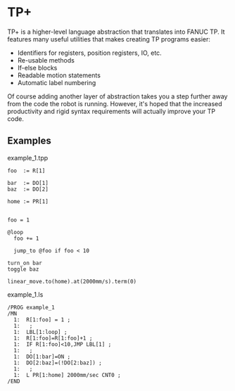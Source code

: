 TP+
===

TP+ is a higher-level language abstraction that translates into FANUC
TP. It features many useful utilities that makes creating TP programs
easier:

* Identifiers for registers, position registers, IO, etc.
* Re-usable methods
* If-else blocks
* Readable motion statements
* Automatic label numbering

Of course adding another layer of abstraction takes you a step further
away from the code the robot is running. However, it's hoped that the
increased productivity and rigid syntax requirements will actually
improve your TP code.

Examples
--------

example_1.tpp

    foo  := R[1]

    bar  := DO[1]
    baz  := DO[2]

    home := PR[1]


    foo = 1

    @loop
      foo += 1

      jump_to @foo if foo < 10

    turn_on bar
    toggle baz

    linear_move.to(home).at(2000mm/s).term(0)


example_1.ls

    /PROG example_1
    /MN
      1:  R[1:foo] = 1 ;
      1:   ;
      1:  LBL[1:loop] ;
      1:  R[1:foo]=R[1:foo]+1 ;
      1:  IF R[1:foo]<10,JMP LBL[1] ;
      1:   ;
      1:  DO[1:bar]=ON ;
      1:  DO[2:baz]=(!DO[2:baz]) ;
      1:   ;
      1:  L PR[1:home] 2000mm/sec CNT0 ;
    /END
